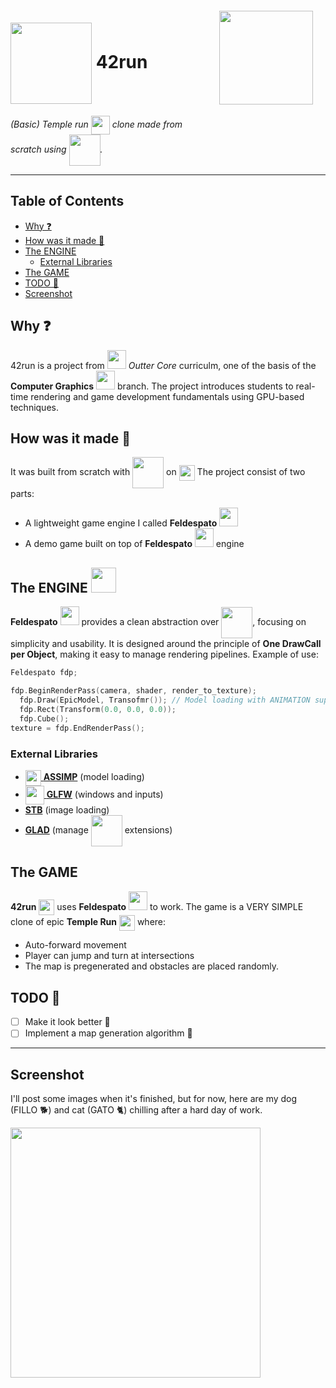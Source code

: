 <img src="https://upload.wikimedia.org/wikipedia/commons/thumb/8/8d/42_Logo.svg/768px-42_Logo.svg.png" align="right" width=150 style="margin:20px"/>

# <a href="https://play.google.com/store/apps/details?id=com.imangi.templerun&hl=en&pli=1"><img src="https://upload.wikimedia.org/wikipedia/it/9/9d/Temple_run_app.png" align="center" width=130 style="margin:0px"/></a> 42run <!-- omit from toc -->


<em>(Basic) Temple run <a href="https://play.google.com/store/apps/details?id=com.imangi.templerun&hl=en&pli=1"><img src="https://upload.wikimedia.org/wikipedia/it/9/9d/Temple_run_app.png" align="center" width=30/></h1></a> clone made from scratch using <a href="https://www.opengl.org"><img src="https://upload.wikimedia.org/wikipedia/commons/e/e9/Opengl-logo.svg" align="center" width=50/></h1></a>.</em>

---

## Table of Contents <!-- omit from toc -->
- [Why ❓](#why-)
- [How was it made 🧠](#how-was-it-made-)
- [The ENGINE ](#the-engine-)
  - [External Libraries](#external-libraries)
- [The GAME](#the-game)
- [TODO 🤯](#todo-)
- [Screenshot](#screenshot)


## Why ❓

42run is a project from <img src="https://upload.wikimedia.org/wikipedia/commons/thumb/8/8d/42_Logo.svg/768px-42_Logo.svg.png" width=30/> <em>Outter Core</em> curriculm, one of the basis of the **Computer Graphics** <img src="https://www.wolframcloud.com/obj/resourcesystem/images/f2d/f2dcb501-fd59-4986-b598-2f30ac56d0ac/6009562e6fbfd7a5.png" width=30/> branch. The project introduces students to real-time rendering and game development fundamentals using GPU-based techniques.

## How was it made 🧠

It was built from scratch with <a href="https://www.opengl.org"><img src="https://upload.wikimedia.org/wikipedia/commons/e/e9/Opengl-logo.svg" align="center" width=50/></h1></a> on <a href="https://en.wikipedia.org/wiki/C%2B%2B"><img src="https://upload.wikimedia.org/wikipedia/commons/thumb/1/18/ISO_C%2B%2B_Logo.svg/1200px-ISO_C%2B%2B_Logo.svg.png" align="center" width=25/></a>
The project consist of two parts:
- A lightweight game engine I called **Feldespato** <img src="https://png.pngtree.com/png-vector/20220603/ourmid/pngtree-one-grey-rock-chemical-illustration-feldspar-vector-png-image_36952800.png" width=30>
- A demo game built on top of **Feldespato** <img src="https://png.pngtree.com/png-vector/20220603/ourmid/pngtree-one-grey-rock-chemical-illustration-feldspar-vector-png-image_36952800.png" width=30> engine

## The ENGINE <img src="https://png.pngtree.com/png-vector/20220603/ourmid/pngtree-one-grey-rock-chemical-illustration-feldspar-vector-png-image_36952800.png" width=40>

**Feldespato** <img src="https://png.pngtree.com/png-vector/20220603/ourmid/pngtree-one-grey-rock-chemical-illustration-feldspar-vector-png-image_36952800.png" width=30> provides a clean abstraction over <a href="https://www.opengl.org"><img src="https://upload.wikimedia.org/wikipedia/commons/e/e9/Opengl-logo.svg" align="center" width=50/></h1></a>, focusing on simplicity and usability. It is designed around the principle of **One DrawCall per Object**, making it easy to manage rendering pipelines.
Example of use:
```c++
Feldespato fdp;

fdp.BeginRenderPass(camera, shader, render_to_texture);
  fdp.Draw(EpicModel, Transofmr()); // Model loading with ANIMATION support
  fdp.Rect(Transform(0.0, 0.0, 0.0));
  fdp.Cube();
texture = fdp.EndRenderPass();
```

### External Libraries

- <a href="https://github.com/assimp/assimp"><img src="https://camo.githubusercontent.com/42e0ad409257f3532d48a9ba1c251fe486854891850f8d5b6b82e3cbf16c1336/687474703a2f2f692e696d6775722e636f6d2f757765686f64722e706e67" align="center" width=25/> **ASSIMP**</a> (model loading)
- <a href="https://www.glfw.org/"><img src="https://www.glfw.org/img/favicon/favicon-196x196.png" width=30 align="center"/> **GLFW**</a> (windows and inputs)
- <a href="https://github.com/nothings/stb">**STB**</a> (image loading)
- <a href="https://glad.dav1d.de/"> **GLAD**</a> (manage <a href="https://www.opengl.org"><img src="https://upload.wikimedia.org/wikipedia/commons/e/e9/Opengl-logo.svg" align="center" width=50/></h1></a> extensions)

## The GAME

**42run** <a href="https://play.google.com/store/apps/details?id=com.imangi.templerun&hl=en&pli=1"><img src="https://upload.wikimedia.org/wikipedia/it/9/9d/Temple_run_app.png" align="center" width=25/></a> uses **Feldespato** <img src="https://png.pngtree.com/png-vector/20220603/ourmid/pngtree-one-grey-rock-chemical-illustration-feldspar-vector-png-image_36952800.png" width=30> to work.
The game is a VERY SIMPLE clone of epic **Temple Run** <a href="https://play.google.com/store/apps/details?id=com.imangi.templerun&hl=en&pli=1"><img src="https://upload.wikimedia.org/wikipedia/it/9/9d/Temple_run_app.png" align="center" width=25/></a> where:
- Auto-forward movement
- Player can jump and turn at intersections
- The map is pregenerated and obstacles are placed randomly.

## TODO 🤯
- [ ] Make it look better 🦢
- [ ] Implement a map generation algorithm 🧮

---

## Screenshot
I'll post some images when it's finished, but for now, here are my dog (FILLO 🐕) and cat (GATO 🐈) chilling after a hard day of work.

<img src="https://i.imgur.com/3N4LOi5.png" width=400>
